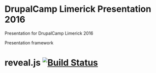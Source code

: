 # DrupalCamp Limerick Presentation 2016

Presentation for DrupalCamp Limerick 2016

Presentation framework
# reveal.js [![Build Status](https://travis-ci.org/hakimel/reveal.js.svg?branch=master)](https://travis-ci.org/hakimel/reveal.js)
